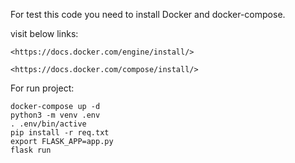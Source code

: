 For test this code you need to install Docker and docker-compose.

visit below links:

    <https://docs.docker.com/engine/install/>

    <https://docs.docker.com/compose/install/>



For run project:
```
docker-compose up -d
python3 -m venv .env
. .env/bin/active
pip install -r req.txt
export FLASK_APP=app.py
flask run
```
